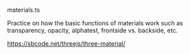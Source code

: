materials.ts

Practice on how the basic functions of materials work such as transparency, opacity, alphatest, frontside vs. backside, etc.

https://sbcode.net/threejs/three-material/
